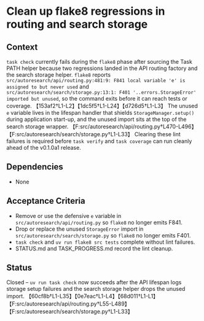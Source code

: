 # Clean up flake8 regressions in routing and search storage

## Context
`task check` currently fails during the `flake8` phase after sourcing the Task
PATH helper because two regressions landed in the API routing factory and the
search storage helper. `flake8` reports
`src/autoresearch/api/routing.py:481:9: F841 local variable 'e' is assigned to
but never used` and `src/autoresearch/search/storage.py:13:1: F401
'..errors.StorageError' imported but unused`, so the command exits before it can
reach tests or coverage.
【153af2†L1-L2】【1dc5f5†L1-L24】【d726d5†L1-L3】 The unused `e` variable lives in the
lifespan handler that shields `StorageManager.setup()` during application
start-up, and the unused import sits at the top of the search storage wrapper.
【F:src/autoresearch/api/routing.py†L470-L496】【F:src/autoresearch/search/storage.py†L1-L33】
Clearing these lint failures is required before `task verify` and
`task coverage` can run cleanly ahead of the v0.1.0a1 release.

## Dependencies
- None

## Acceptance Criteria
- Remove or use the defensive `e` variable in
  `src/autoresearch/api/routing.py` so `flake8` no longer emits F841.
- Drop or replace the unused `StorageError` import in
  `src/autoresearch/search/storage.py` so `flake8` no longer emits F401.
- `task check` and `uv run flake8 src tests` complete without lint failures.
- STATUS.md and TASK_PROGRESS.md record the lint cleanup.

## Status
Closed – `uv run task check` now succeeds after the API lifespan logs storage
setup failures and the search storage helper drops the unused import.
【60cf8b†L1-L35】【0e7eac†L1-L4】【68d011†L1-L1】
【F:src/autoresearch/api/routing.py†L55-L489】【F:src/autoresearch/search/storage.py†L1-L33】
